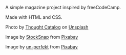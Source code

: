 A simple magazine project inspired by freeCodeCamp.

Made with HTML and CSS.

Photo by <a href="https://unsplash.com/@thoughtcatalog?utm_source=unsplash&utm_medium=referral&utm_content=creditCopyText">Thought Catalog</a> on <a href="https://unsplash.com/s/photos/read?utm_source=unsplash&utm_medium=referral&utm_content=creditCopyText">Unsplash</a>
  
  Image by <a href="https://pixabay.com/users/stocksnap-894430/?utm_source=link-attribution&amp;utm_medium=referral&amp;utm_campaign=image&amp;utm_content=2605540">StockSnap</a> from <a href="https://pixabay.com/?utm_source=link-attribution&amp;utm_medium=referral&amp;utm_campaign=image&amp;utm_content=2605540">Pixabay</a>

  Image by <a href="https://pixabay.com/users/un-perfekt-9295476/?utm_source=link-attribution&amp;utm_medium=referral&amp;utm_campaign=image&amp;utm_content=3998252">un-perfekt</a> from <a href="https://pixabay.com/?utm_source=link-attribution&amp;utm_medium=referral&amp;utm_campaign=image&amp;utm_content=3998252">Pixabay</a>